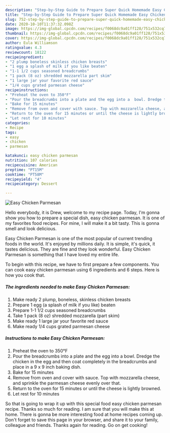 ```yaml
---
description: "Step-by-Step Guide to Prepare Super Quick Homemade Easy Chicken Parmesan"
title: "Step-by-Step Guide to Prepare Super Quick Homemade Easy Chicken Parmesan"
slug: 752-step-by-step-guide-to-prepare-super-quick-homemade-easy-chicken-parmesan
date: 2020-10-10T11:37:32.098Z
image: https://img-global.cpcdn.com/recipes/f0068dc9a01ff128/751x532cq70/easy-chicken-parmesan-recipe-main-photo.jpg
thumbnail: https://img-global.cpcdn.com/recipes/f0068dc9a01ff128/751x532cq70/easy-chicken-parmesan-recipe-main-photo.jpg
cover: https://img-global.cpcdn.com/recipes/f0068dc9a01ff128/751x532cq70/easy-chicken-parmesan-recipe-main-photo.jpg
author: Eula Williamson
ratingvalue: 4.3
reviewcount: 18122
recipeingredient:
- "2 plump boneless skinless chicken breasts"
- "1 egg a splash of milk if you like beaten"
- "1-1 1/2 cups seasoned breadcrumbs"
- "1 pack (8 oz) shredded mozzarella part skim"
- "1 large jar your favorite red sauce"
- "1/4 cups grated parmesan cheese"
recipeinstructions:
- "Preheat the oven to 350°F"
- "Pour the breadcrumbs into a plate and the egg into a  bowl. Dredge the chicken in the egg and then coat completely in the breadcrumbs and place in a 9 x 9 inch baking dish."
- "Bake for 15 minutes"
- "Remove from oven and cover with sauce. Top with mozzarella cheese, and sprinkle the parmesan cheese evenly over that."
- "Return to the oven for 15 minutes or until the cheese is lightly browned."
- "Let rest for 10 minutes"
categories:
- Recipe
tags:
- easy
- chicken
- parmesan

katakunci: easy chicken parmesan 
nutrition: 107 calories
recipecuisine: American
preptime: "PT15M"
cooktime: "PT58M"
recipeyield: "4"
recipecategory: Dessert

---
```



![Easy Chicken Parmesan](https://img-global.cpcdn.com/recipes/f0068dc9a01ff128/751x532cq70/easy-chicken-parmesan-recipe-main-photo.jpg)

Hello everybody, it is Drew, welcome to my recipe page. Today, I'm gonna show you how to prepare a special dish, easy chicken parmesan. It is one of my favorites food recipes. For mine, I will make it a bit tasty. This is gonna smell and look delicious.

Easy Chicken Parmesan is one of the most popular of current trending foods in the world. It's enjoyed by millions daily. It is simple, it's quick, it tastes delicious. They are fine and they look wonderful. Easy Chicken Parmesan is something that I have loved my entire life.




To begin with this recipe, we have to first prepare a few components. You can cook easy chicken parmesan using 6 ingredients and 6 steps. Here is how you cook that.

<!--inarticleads1-->

##### The ingredients needed to make Easy Chicken Parmesan:

1. Make ready 2 plump, boneless, skinless chicken breasts
1. Prepare 1 egg (a splash of milk if you like) beaten
1. Prepare 1-1 1/2 cups seasoned breadcrumbs
1. Take 1 pack (8 oz) shredded mozzarella (part skim)
1. Make ready 1 large jar your favorite red sauce
1. Make ready 1/4 cups grated parmesan cheese




<!--inarticleads2-->

##### Instructions to make Easy Chicken Parmesan:

1. Preheat the oven to 350°F
1. Pour the breadcrumbs into a plate and the egg into a  bowl. Dredge the chicken in the egg and then coat completely in the breadcrumbs and place in a 9 x 9 inch baking dish.
1. Bake for 15 minutes
1. Remove from oven and cover with sauce. Top with mozzarella cheese, and sprinkle the parmesan cheese evenly over that.
1. Return to the oven for 15 minutes or until the cheese is lightly browned.
1. Let rest for 10 minutes




So that is going to wrap it up with this special food easy chicken parmesan recipe. Thanks so much for reading. I am sure that you will make this at home. There is gonna be more interesting food at home recipes coming up. Don't forget to save this page in your browser, and share it to your family, colleague and friends. Thanks again for reading. Go on get cooking!
